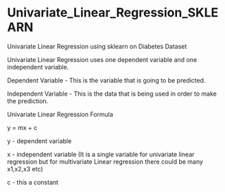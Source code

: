 # Univariate_Linear_Regression_SKLEARN
Univariate Linear Regression using sklearn on Diabetes Dataset

Univariate Linear Regression uses one dependent variable and one independent variable.

Dependent Variable - This is the variable that is going to be predicted.

Independent Variable - This is the data that is being used in order to make the prediction.

Univariate Linear Regression Formula

y = mx + c

y - dependent variable

x - independent variable (It is a single variable for univariate linear regression but for multivariate Linear regression there could be many x1,x2,x3 etc)

c - this a constant
